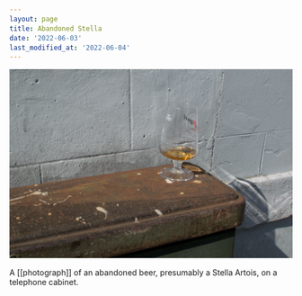 ```yaml
---
layout: page
title: Abandoned Stella
date: '2022-06-03'
last_modified_at: '2022-06-04'
---
```


[![](/assets/img/abandoned_stella_small.jpg)](/assets/img/abandoned_stella.jpg)

A [[photograph]] of an abandoned beer, presumably a Stella Artois, on a telephone cabinet.
